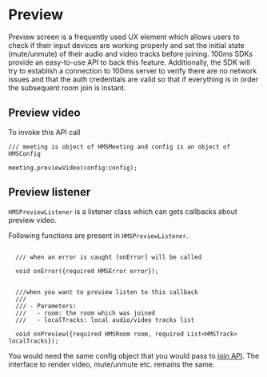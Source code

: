 # Preview

Preview screen is a frequently used UX element which allows users to check if their input devices are working properly and set the initial state (mute/unmute) of their audio and video tracks before joining. 100ms SDKs provide an easy-to-use API to back this feature. Additionally, the SDK will try to establish a connection to 100ms server to verify there are no network issues and that the auth credentials are valid so that if everything is in order the subsequent room join is instant.

## Preview video
To invoke this API call

```dart:
/// meeting is object of HMSMeeting and config is an object of HMSConfig

meeting.previewVideo(config:config);

```


## Preview listener
`HMSPreviewListener` is a listener class which can gets callbacks about preview video.

Following functions are present in `HMSPreviewListener`.

```dart:

  /// when an error is caught [onError] will be called

  void onError({required HMSError error});


  ///when you want to preview listen to this callback
  ///
  /// - Parameters:
  ///   - room: the room which was joined
  ///   - localTracks: local audio/video tracks list

  void onPreview({required HMSRoom room, required List<HMSTrack> localTracks});

```


You would need the same config object that you would pass to <a href="https://docs.100ms.live/flutter/v2/features/join">join API</a>. The interface to render video, mute/unmute etc. remains the same.